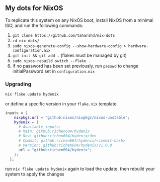 ## My dots for NixOS

To replicate this system on any NixOS boot, install NixOS from a minimal ISO, and run the following commands:

1. `git clone https://github.com/taharshd/nix-dots`
2. `cd nix-dots/`
3. `sudo nixos-generate-config --show-hardware-config > hardware-configuration.nix`
4. `git init && git add .` (flakes must be managed by git)
5. `sudo nixos-rebuild switch --flake .`
6. If no password has been set previously, run `passwd` to change  initialPassword set in `configuration.nix`

### Upgrading

```bash
nix flake update hydenix
```
or define a specific version in your `flake.nix` template

```nix
inputs = {
    nixpkgs.url = "github:nixos/nixpkgs/nixos-unstable";
    hydenix = {
      # Available inputs:
      # Main: github:richen604/hydenix
      # Dev: github:richen604/hydenix/dev 
      # Commit: github:richen604/hydenix/<commit-hash>
      # Version: github:richen604/hydenix/v1.0.0
      url = "github:richen604/hydenix";
    };
  };
```

run `nix flake update hydenix` again to load the update, then rebuild your system to apply the changes
  